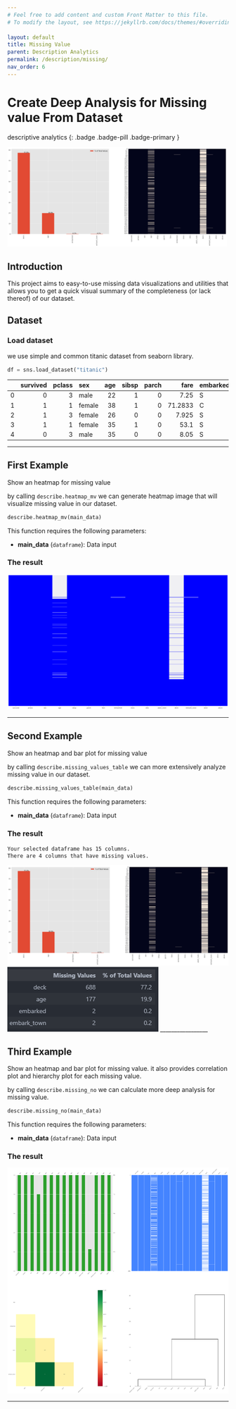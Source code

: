 ```yaml
---
# Feel free to add content and custom Front Matter to this file.
# To modify the layout, see https://jekyllrb.com/docs/themes/#overriding-theme-defaults

layout: default
title: Missing Value
parent: Description Analytics
permalink: /description/missing/
nav_order: 6
---
```


# Create Deep Analysis for Missing value From Dataset
descriptive analytics
{: .badge .badge-pill .badge-primary }

<img src="/assets/images/description/desc_29.png" alt="drawing" width="500"/>

## Introduction
This project aims to easy-to-use missing data visualizations and utilities that allows you to get a quick visual summary of the completeness (or lack thereof) of our dataset.


## Dataset
### Load dataset
we use simple and common titanic dataset from seaborn library.

```python
df = sns.load_dataset("titanic")
```

|    |   survived |   pclass | sex    |   age |   sibsp |   parch |    fare | embarked   | class   | who   | adult_male   | deck   | embark_town   | alive   | alone   |
|---:|-----------:|---------:|:-------|------:|--------:|--------:|--------:|:-----------|:--------|:------|:-------------|:-------|:--------------|:--------|:--------|
|  0 |          0 |        3 | male   |    22 |       1 |       0 |  7.25   | S          | Third   | man   | True         | nan    | Southampton   | no      | False   |
|  1 |          1 |        1 | female |    38 |       1 |       0 | 71.2833 | C          | First   | woman | False        | C      | Cherbourg     | yes     | False   |
|  2 |          1 |        3 | female |    26 |       0 |       0 |  7.925  | S          | Third   | woman | False        | nan    | Southampton   | yes     | True    |
|  3 |          1 |        1 | female |    35 |       1 |       0 | 53.1    | S          | First   | woman | False        | C      | Southampton   | yes     | False   |
|  4 |          0 |        3 | male   |    35 |       0 |       0 |  8.05   | S          | Third   | man   | True         | nan    | Southampton   | no      | True    |

_________________

## First Example

Show an heatmap for missing value

by calling `describe.heatmap_mv` we can generate heatmap image that will visualize missing value in our dataset.

```python
describe.heatmap_mv(main_data)
```

This function requires the following parameters:
- **main_data** (`dataframe`):  Data input


### The result

<img src="/assets/images/description/desc_28.png" alt="drawing"/>

_________________

## Second Example

Show an heatmap and bar plot for missing value

by calling `describe.missing_values_table` we can more extensively analyze missing value in our dataset.

```python
describe.missing_values_table(main_data)
```

This function requires the following parameters:
- **main_data** (`dataframe`):  Data input

### The result

```
Your selected dataframe has 15 columns.
There are 4 columns that have missing values.
```

<img src="/assets/images/description/desc_29.png" alt="drawing"/>
<img src="/assets/images/description/desc_30.png" alt="drawing"/>
_________________

## Third Example

Show an heatmap and bar plot for missing value.
it also provides correlation plot and hierarchy plot for each missing value.

by calling `describe.missing_no` we can calculate more deep analysis for missing value.


```python
describe.missing_no(main_data)
```
This function requires the following parameters:
- **main_data** (`dataframe`):  Data input


### The result

<img src="/assets/images/description/desc_31.png" alt="drawing"/>

_________________
